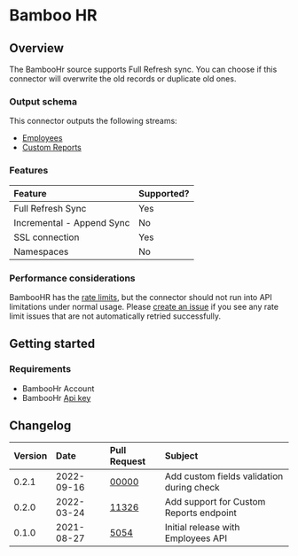 # Bamboo HR

## Overview

The BambooHr source supports Full Refresh sync. You can choose if this connector will overwrite the old records or duplicate old ones.

### Output schema

This connector outputs the following streams:

* [Employees](https://documentation.bamboohr.com/reference#get-employees-directory-1)
* [Custom Reports](https://documentation.bamboohr.com/reference/request-custom-report-1)

### Features

| Feature | Supported? |
| :--- | :--- |
| Full Refresh Sync | Yes |
| Incremental - Append Sync | No |
| SSL connection | Yes |
| Namespaces | No |

### Performance considerations

BambooHR has the [rate limits](https://documentation.bamboohr.com/docs/api-details), but the connector should not run into API limitations under normal usage. Please [create an issue](https://github.com/airbytehq/airbyte/issues) if you see any rate limit issues that are not automatically retried successfully.

## Getting started

### Requirements

* BambooHr Account
* BambooHr [Api key](https://documentation.bamboohr.com/docs)

## Changelog

| Version | Date | Pull Request | Subject |
|:--------| :--- | :--- | :--- |
| 0.2.1   | 2022-09-16 | [00000](https://github.com/airbytehq/airbyte/pull/00000) | Add custom fields validation during check |
| 0.2.0   | 2022-03-24 | [11326](https://github.com/airbytehq/airbyte/pull/11326) | Add support for Custom Reports endpoint |
| 0.1.0   | 2021-08-27 | [5054](https://github.com/airbytehq/airbyte/pull/5054) | Initial release with Employees API |
